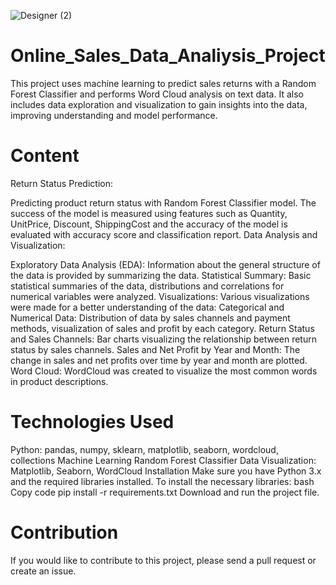 
![Designer (2)](https://github.com/user-attachments/assets/0aaaa754-caea-4e5b-a68c-315ef841fbbe)

# Online_Sales_Data_Analiysis_Project
 This project uses machine learning to predict sales returns with a Random Forest Classifier and performs Word Cloud analysis on text data. It also includes data exploration and visualization to gain insights into the data, improving understanding and model performance.

# Content
Return Status Prediction:

Predicting product return status with Random Forest Classifier model.
The success of the model is measured using features such as Quantity, UnitPrice, Discount, ShippingCost and the accuracy of the model is evaluated with accuracy score and classification report.
Data Analysis and Visualization:

Exploratory Data Analysis (EDA): Information about the general structure of the data is provided by summarizing the data.
Statistical Summary: Basic statistical summaries of the data, distributions and correlations for numerical variables were analyzed.
Visualizations: Various visualizations were made for a better understanding of the data:
Categorical and Numerical Data: Distribution of data by sales channels and payment methods, visualization of sales and profit by each category.
Return Status and Sales Channels: Bar charts visualizing the relationship between return status by sales channels.
Sales and Net Profit by Year and Month: The change in sales and net profits over time by year and month are plotted.
Word Cloud: WordCloud was created to visualize the most common words in product descriptions.

# Technologies Used
Python: pandas, numpy, sklearn, matplotlib, seaborn, wordcloud, collections
Machine Learning Random Forest Classifier
Data Visualization: Matplotlib, Seaborn, WordCloud
Installation
Make sure you have Python 3.x and the required libraries installed.
To install the necessary libraries:
bash
Copy code
pip install -r requirements.txt
Download and run the project file.

# Contribution
If you would like to contribute to this project, please send a pull request or create an issue.
